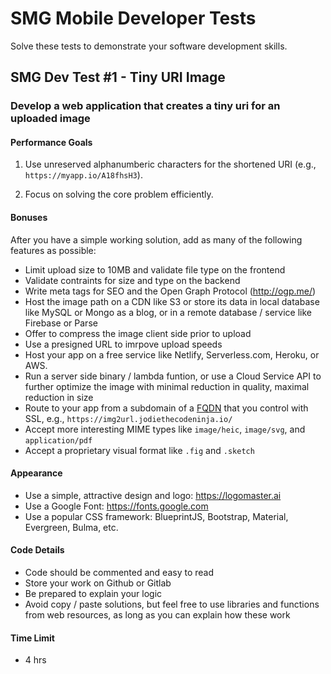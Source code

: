 # SMG Mobile Developer Tests

Solve these tests to demonstrate your software development skills.

## SMG Dev Test #1 - Tiny URI Image

### Develop a web application that creates a tiny uri for an uploaded image

#### Performance Goals

1) Use unreserved alphanumberic characters for the shortened URI (e.g., `https://myapp.io/A18fhsH3`).

2) Focus on solving the core problem efficiently.

#### Bonuses

After you have a simple working solution, add as many of the following features as possible:

- Limit upload size to 10MB and validate file type on the frontend
- Validate contraints for size and type on the backend
- Write meta tags for SEO and the Open Graph Protocol (<http://ogp.me/>) 
- Host the image path on a CDN like S3 or store its data in local database like MySQL or Mongo as a blog, or in a remote database / service like Firebase or Parse
- Offer to compress the image client side prior to upload
- Use a presigned URL to imrpove upload speeds
- Host your app on a free service like Netlify, Serverless.com, Heroku, or AWS.
- Run a server side binary / lambda funtion, or use a Cloud Service API to further optimize the image with minimal reduction in quality, maximal reduction in size
- Route to your app from a subdomain of a [FQDN](https://en.wikipedia.org/wiki/Fully_qualified_domain_name) that you control with SSL, e.g., `https://img2url.jodiethecodeninja.io/`
- Accept more interesting MIME types like `image/heic`, `image/svg`, and `application/pdf`
- Accept a proprietary visual format like `.fig` and `.sketch`

#### Appearance

- Use a simple, attractive design and logo: <https://logomaster.ai>
- Use a Google Font: <https://fonts.google.com>
- Use a popular CSS framework: BlueprintJS, Bootstrap, Material, Evergreen, Bulma, etc.

#### Code Details

- Code should be commented and easy to read
- Store your work on Github or Gitlab
- Be prepared to explain your logic
- Avoid copy / paste solutions, but feel free to use libraries and functions from web resources, as long as you can explain how these work

#### Time Limit

- 4 hrs


